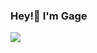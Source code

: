 ### Hey!:call_me_hand: I'm Gage
<img src="https://gagelieble.com/static/portfolio_app/githubfiles/GitHubCover.svg">
<!--
**Gage-Lieble/Gage-Lieble** is a ✨ _special_ ✨ repository because its `README.md` (this file) appears on your GitHub profile.

Here are some ideas to get you started:

- 🔭 I’m currently working on ...
- 🌱 I’m currently learning ...
- 👯 I’m looking to collaborate on ...
- 🤔 I’m looking for help with ...
- 💬 Ask me about ...
- 📫 How to reach me: ...
- 😄 Pronouns: ...
- ⚡ Fun fact: ...
-->
